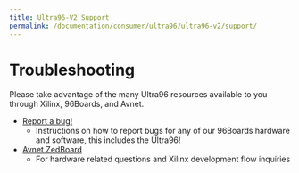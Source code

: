 ```yaml
---
title: Ultra96-V2 Support
permalink: /documentation/consumer/ultra96/ultra96-v2/support/
---
```

# Troubleshooting
Please take advantage of the many Ultra96 resources available to you through Xilinx, 96Boards, and Avnet.

- [Report a bug!](/documentation/Extras/Report_a_bug.md.html)
   - Instructions on how to report bugs for any of our 96Boards hardware and software, this includes the Ultra96!
- [Avnet ZedBoard](http://zedboard.org/forums/ultra96-hardware-design)
   - For hardware related questions and Xilinx development flow inquiries
